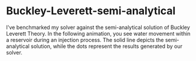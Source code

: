 # Buckley-Leverett-semi-analytical
I've benchmarked my solver against the semi-analytical solution of Buckley Leverett Theory. In the following animation, you see water movement within a reservoir during an injection process. The solid line depicts the semi-analytical solution, while the dots represent the results generated by our solver.
